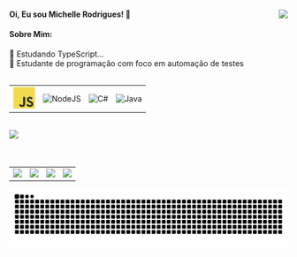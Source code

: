 #### Oi, Eu sou Michelle Rodrigues! 👋 <img align="right" height="100em" src="https://media.discordapp.net/attachments/882798420903989271/889307617283952690/Webp.net-gifmaker.gif?width=406&height=406"/>

#### Sobre Mim:

🚧 Estudando TypeScript...
<br>
🎯 Estudante de programação com foco em automação de testes
<br>
<br>
<table align = "center">
<td>
   <img title="JavaScript" width="40" src="https://raw.githubusercontent.com/devicons/devicon/master/icons/javascript/javascript-original.svg">
</td>
 <td>
    <img title="NodeJS" width="40" src="https://walde.co/wp-content/uploads/2016/09/nodejs_logo.png">
 </td>
 <td>
    <img title="C#" width="40" src="https://cdn.jsdelivr.net/gh/devicons/devicon/icons/csharp/csharp-original.svg">
 </td>
  <td>
     <img title="Java" width="40" src="https://cdn.jsdelivr.net/gh/devicons/devicon/icons/java/java-original.svg">
  </td>
</table>
 
<br>

 <div>
  <href="https://github.com/michellecrodrigues">
  <img height="150em" src="https://github-readme-stats.vercel.app/api?username=michellecrodrigues&show_icons=true&theme=tokyonight&include_all_commits=true&count_private=true"/>
 </div>
	
<br>
<br>
	
<table align="center">
<td>
  <a href="https://instagram.com/michellec_rodrigues" target="_blank"><img src="https://img.shields.io/badge/-Instagram-%23E4405F?style=for-the-badge&logo=instagram&logoColor=white" target="_blank"></a>
</td>
<td>
 <a href="https://discord.gg/mi_passos#0723" target="_blank"><img src="https://img.shields.io/badge/Discord-7289DA?style=for-the-badge&logo=discord&logoColor=white" target="_blank"></a>
</td>
<td>
  <a href = "mailto:michellechavesrodrigues1986@gmail.com"><img src="https://img.shields.io/badge/-Gmail-%23333?style=for-the-badge&logo=gmail&logoColor=white" target="_blank"></a>
</td>
<td>
  <a href="https://www.linkedin.com/in/michelle-rodrigues-passos-17070131" target="_blank"><img src="https://img.shields.io/badge/-LinkedIn-%230077B5?style=for-the-badge&logo=linkedin&logoColor=white" target="_blank"></a> 
</td>
</table>	
	
	
	

 ![Snake animation](https://github.com/michellecrodrigues/michellecrodrigues/blob/output/github-contribution-grid-snake.svg)
	
